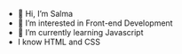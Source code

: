 - 👋 Hi, I’m Salma
- 👀 I’m interested in Front-end Development
- 🌱 I’m currently learning Javascript
- I know HTML and CSS

<!---
salmaa100/salmaa100 is a ✨ special ✨ repository because its `README.md` (this file) appears on your GitHub profile.
You can click the Preview link to take a look at your changes.
--->
